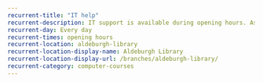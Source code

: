 ```yaml
---
recurrent-title: "IT help"
recurrent-description: IT support is available during opening hours. Ask a member of staff for assistance.
recurrent-day: Every day
recurrent-times: opening hours
recurrent-location: aldeburgh-library
recurrent-location-display-name: Aldeburgh Library
recurrent-location-display-url: /branches/aldeburgh-library/
recurrent-category: computer-courses
---
```

